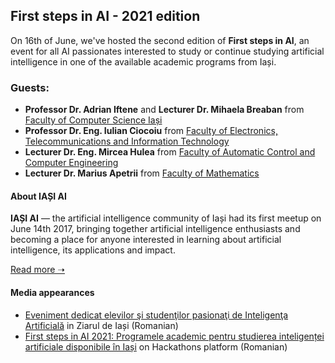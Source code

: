 ## First steps in AI - 2021 edition

On 16th of June, we've hosted the second edition of **First steps in AI**, an event for all AI passionates interested to study or continue studying artificial intelligence in one of the available academic programs from Iași.

### Guests:
* **Professor Dr. Adrian Iftene** and **Lecturer Dr. Mihaela Breaban** from [Faculty of Computer Science Iași](https://www.uaic.ro/en/studies/faculties/faculty-computer-science/)
* **Professor Dr. Eng. Iulian Ciocoiu** from [Faculty of Electronics, Telecommunications and Information Technology](https://etti.tuiasi.ro/)
* **Lecturer Dr. Eng. Mircea Hulea** from [Faculty of Automatic Control and Computer Engineering](http://www.ace.tuiasi.ro/index.php?lang=en)
* **Lecturer Dr. Marius Apetrii** from [Faculty of Mathematics](https://www.uaic.ro/en/studies/faculties/faculty-mathematics/)

#### About IAȘI AI
**IAȘI AI** — the artificial intelligence community of Iași had its first meetup on June 14th 2017, bringing together artificial intelligence enthusiasts and becoming a place for anyone interested in learning about artificial intelligence, its applications and impact.

[Read more ➝](https://iasi.ai)

#### Media appearances

* [Eveniment dedicat elevilor şi studenţilor pasionaţi de Inteligenţa Artificială](https://www.ziaruldeiasi.ro/stiri/eveniment-dedicat-elevilor-si-studentilor-pasionati-de-inteligenta-artificiala--288109.html) in Ziarul de Iași (Romanian)
* [First steps in AI 2021: Programele academic pentru studierea inteligenței artificiale disponibile în Iași](https://www.hackathons.ro/first-steps-in-ai-2021-programele-academice-pentru-studierea-inteligentei-artificiale-disponibile-in-iasi/) on Hackathons platform (Romanian)
